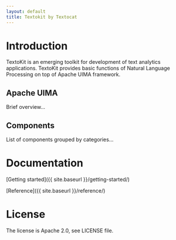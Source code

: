 ```yaml
---
layout: default
title: Textokit by Textocat
---
```

# Introduction
TextoKit is an emerging toolkit for development of text analytics applications. TextoKit provides basic functions of Natural Language Processing on top of Apache UIMA framework.

## Apache UIMA
Brief overview...

## Components
List of components grouped by categories...

# Documentation
[Getting started]({{ site.baseurl }}/getting-started/)

[Reference]({{ site.baseurl }}/reference/)

# License
The license is Apache 2.0, see LICENSE file.
